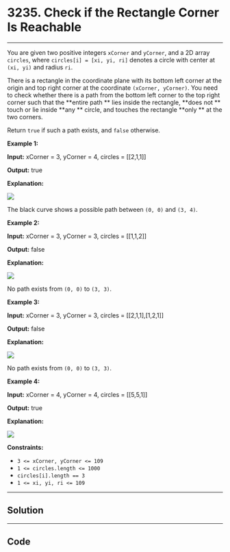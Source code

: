 # 3235. Check if the Rectangle Corner Is Reachable

---

You are given two positive integers `xCorner` and `yCorner`, and a 2D array `circles`, where `circles[i] = [xi, yi, ri]` denotes a circle with center at `(xi, yi)` and radius `ri`.

There is a rectangle in the coordinate plane with its bottom left corner at the origin and top right corner at the coordinate `(xCorner, yCorner)`. You need to check whether there is a path from the bottom left corner to the top right corner such that the **entire path ** lies inside the rectangle, **does not ** touch or lie inside **any ** circle, and touches the rectangle **only ** at the two corners.

Return `true` if such a path exists, and `false` otherwise.

 

**Example 1:**

**Input:** xCorner = 3, yCorner = 4, circles = [[2,1,1]]

**Output:** true

**Explanation:**

![](https://assets.leetcode.com/uploads/2024/05/18/example2circle1.png)

The black curve shows a possible path between `(0, 0)` and `(3, 4)`.

**Example 2:**

**Input:** xCorner = 3, yCorner = 3, circles = [[1,1,2]]

**Output:** false

**Explanation:**

![](https://assets.leetcode.com/uploads/2024/05/18/example1circle.png)

No path exists from `(0, 0)` to `(3, 3)`.

**Example 3:**

**Input:** xCorner = 3, yCorner = 3, circles = [[2,1,1],[1,2,1]]

**Output:** false

**Explanation:**

![](https://assets.leetcode.com/uploads/2024/05/18/example0circle.png)

No path exists from `(0, 0)` to `(3, 3)`.

**Example 4:**

**Input:** xCorner = 4, yCorner = 4, circles = [[5,5,1]]

**Output:** true

**Explanation:**

![](https://assets.leetcode.com/uploads/2024/08/04/rectangles.png)

 

**Constraints:**

  * `3 <= xCorner, yCorner <= 109`
  * `1 <= circles.length <= 1000`
  * `circles[i].length == 3`
  * `1 <= xi, yi, ri <= 109`

---

## Solution



---

## Code
```python


```
